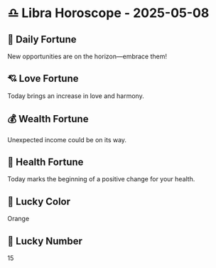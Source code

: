 # ♎ Libra Horoscope - 2025-05-08

## 🎯 Daily Fortune

New opportunities are on the horizon—embrace them!

## 💘 Love Fortune

Today brings an increase in love and harmony.

## 💰 Wealth Fortune

Unexpected income could be on its way.

## 🌱 Health Fortune

Today marks the beginning of a positive change for your health.

## 🎨 Lucky Color

Orange

## 🔢 Lucky Number

15
